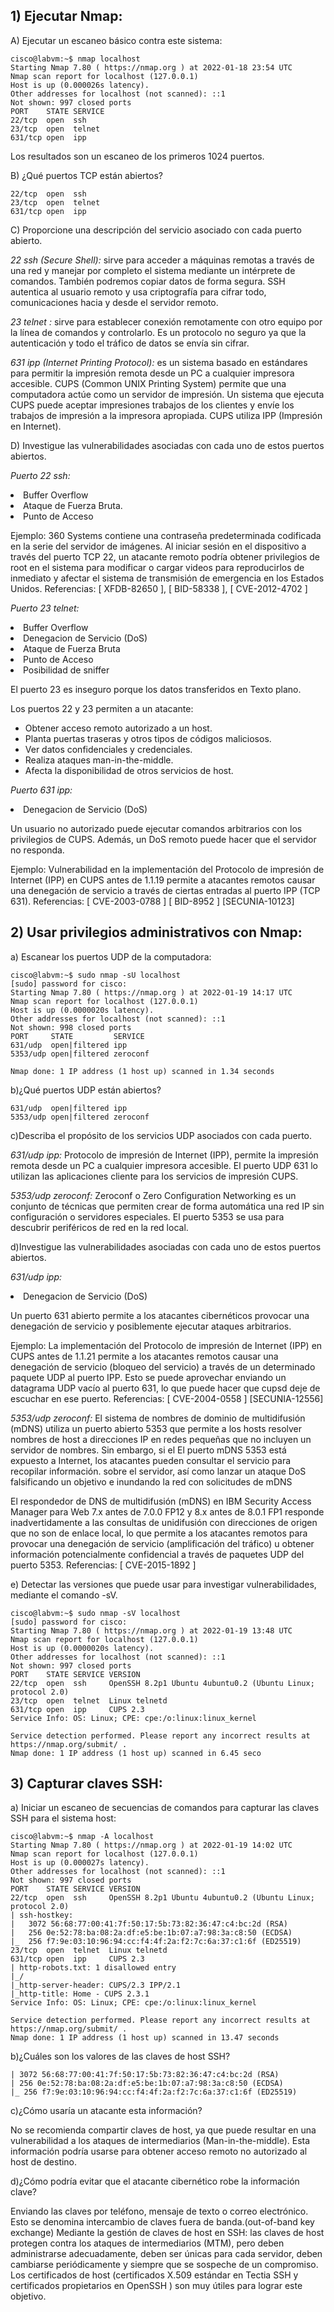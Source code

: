 ## 1) Ejecutar Nmap:

A) Ejecutar un escaneo básico contra este sistema:

    cisco@labvm:~$ nmap localhost
    Starting Nmap 7.80 ( https://nmap.org ) at 2022-01-18 23:54 UTC
    Nmap scan report for localhost (127.0.0.1)
    Host is up (0.000026s latency).
    Other addresses for localhost (not scanned): ::1
    Not shown: 997 closed ports
    PORT    STATE SERVICE
    22/tcp  open  ssh
    23/tcp  open  telnet
    631/tcp open  ipp

Los resultados son un escaneo de los primeros 1024 puertos.

B) ¿Qué puertos TCP están abiertos?

    22/tcp  open  ssh
    23/tcp  open  telnet
    631/tcp open  ipp

C) Proporcione una descripción del servicio asociado con cada puerto abierto.
    
*22 ssh (Secure Shell):*  sirve para acceder a máquinas remotas a través de una red y manejar por completo el sistema 
mediante un intérprete de comandos. También podremos copiar datos de forma segura. SSH autentica al usuario remoto y 
usa criptografía para cifrar todo, comunicaciones hacia y desde el servidor remoto.

*23 telnet :*  sirve para establecer conexión remotamente con otro equipo por la línea de comandos y 
controlarlo. Es un protocolo no seguro ya que la autenticación y todo el tráfico de datos se envía sin cifrar.

*631 ipp (Internet Printing Protocol):*  es un sistema basado en estándares para permitir la impresión remota desde un
PC a cualquier impresora accesible. CUPS (Common UNIX Printing System) permite que una computadora actúe como un servidor de impresión. Un sistema 
que ejecuta CUPS puede aceptar impresiones trabajos de los clientes y envíe los trabajos de impresión a la impresora 
apropiada. CUPS utiliza IPP (Impresión en Internet).

D) Investigue las vulnerabilidades asociadas con cada uno de estos puertos abiertos.

*Puerto 22 ssh:* 
<li>Buffer Overflow</li>
<li>Ataque de Fuerza Bruta.</li>
<li>Punto de Acceso</li>

Ejemplo:
360 Systems contiene una contraseña predeterminada codificada en la serie del servidor de imágenes. Al iniciar sesión 
en el dispositivo a través del puerto TCP 22, un atacante remoto podría obtener privilegios de root en el sistema para 
modificar o cargar videos para reproducirlos de inmediato y afectar el sistema de transmisión de emergencia en los 
Estados Unidos.
Referencias: [ XFDB-82650 ], [ BID-58338 ], [ CVE-2012-4702 ]

*Puerto 23 telnet:* 

<li>Buffer Overflow</li>
<li>Denegacion de Servicio (DoS)</li>
<li>Ataque de Fuerza Bruta</li>
<li>Punto de Acceso</li>
<li>Posibilidad de sniffer</li>

El puerto 23 es inseguro porque los datos transferidos en Texto plano.

Los puertos 22 y 23 permiten a un atacante:
- Obtener acceso remoto autorizado a un host.
- Planta puertas traseras y otros tipos de códigos maliciosos.
- Ver datos confidenciales y credenciales.
- Realiza ataques man-in-the-middle.
- Afecta la disponibilidad de otros servicios de host.

*Puerto 631 ipp:*
<li>Denegacion de Servicio (DoS)</li>

Un usuario no autorizado puede ejecutar comandos arbitrarios con los privilegios de CUPS.
Además, un DoS remoto puede hacer que el servidor no responda.

Ejemplo:
Vulnerabilidad  en la implementación del Protocolo de impresión de Internet (IPP) en CUPS antes de 1.1.19 permite a 
atacantes remotos causar una denegación de servicio a través de ciertas entradas al puerto IPP (TCP 631).
Referencias: [ CVE-2003-0788 ] [ BID-8952 ] [SECUNIA-10123]

## 2) Usar privilegios administrativos con Nmap:
a) Escanear los puertos UDP de la computadora:

    cisco@labvm:~$ sudo nmap -sU localhost
    [sudo] password for cisco: 
    Starting Nmap 7.80 ( https://nmap.org ) at 2022-01-19 14:17 UTC
    Nmap scan report for localhost (127.0.0.1)
    Host is up (0.0000020s latency).
    Other addresses for localhost (not scanned): ::1
    Not shown: 998 closed ports
    PORT     STATE         SERVICE
    631/udp  open|filtered ipp
    5353/udp open|filtered zeroconf
    
    Nmap done: 1 IP address (1 host up) scanned in 1.34 seconds

b)¿Qué puertos UDP están abiertos?

    631/udp  open|filtered ipp
    5353/udp open|filtered zeroconf

c)Describa el propósito de los servicios UDP asociados con cada puerto.

*631/udp  ipp:* Protocolo de impresión de Internet (IPP), permite la impresión remota desde un PC a cualquier impresora 
accesible. El puerto UDP 631 lo utilizan las aplicaciones cliente para los servicios de impresión CUPS.

*5353/udp  zeroconf:*  Zeroconf o Zero Configuration Networking es un conjunto de técnicas que permiten crear de forma 
automática una red IP sin configuración o servidores especiales. El puerto 5353 se usa para descubrir periféricos de 
red en la red local.

d)Investigue las vulnerabilidades asociadas con cada uno de estos puertos abiertos.

*631/udp  ipp:*
<li>Denegacion de Servicio (DoS)</li>

Un puerto 631 abierto permite a los atacantes cibernéticos provocar una denegación de servicio y posiblemente ejecutar 
ataques arbitrarios.

Ejemplo:
La implementación del Protocolo de impresión de Internet (IPP) en CUPS antes de 1.1.21 permite a los atacantes remotos causar una denegación de servicio (bloqueo del servicio) a través de un determinado paquete UDP al puerto IPP. Esto se puede aprovechar enviando un datagrama UDP vacío al puerto 631, lo que puede hacer que cupsd deje de escuchar en ese puerto.
Referencias: [ CVE-2004-0558 ] [SECUNIA-12556]

*5353/udp  zeroconf:* 
El sistema de nombres de dominio de multidifusión (mDNS) utiliza un puerto abierto 5353 que permite a los hosts resolver
nombres de host a direcciones IP en redes pequeñas que no incluyen un servidor de nombres. Sin embargo, si el
El puerto mDNS 5353 está expuesto a Internet, los atacantes pueden consultar el servicio para recopilar información.
sobre el servidor, así como lanzar un ataque DoS falsificando un objetivo e inundando la red con
solicitudes de mDNS

El respondedor de DNS de multidifusión (mDNS) en IBM Security Access Manager para Web 7.x antes de 7.0.0 FP12 y 8.x 
antes de 8.0.1 FP1 responde inadvertidamente a las consultas de unidifusión con direcciones de origen que no son de 
enlace local, lo que permite a los atacantes remotos para provocar una denegación de servicio (amplificación del tráfico)
u obtener información potencialmente confidencial a través de paquetes UDP del puerto 5353. 
Referencias: [ CVE-2015-1892 ]

e) Detectar las versiones que puede usar para investigar vulnerabilidades, mediante el comando -sV.

    cisco@labvm:~$ sudo nmap -sV localhost
    [sudo] password for cisco: 
    Starting Nmap 7.80 ( https://nmap.org ) at 2022-01-19 13:48 UTC
    Nmap scan report for localhost (127.0.0.1)
    Host is up (0.0000020s latency).
    Other addresses for localhost (not scanned): ::1
    Not shown: 997 closed ports
    PORT    STATE SERVICE VERSION
    22/tcp  open  ssh     OpenSSH 8.2p1 Ubuntu 4ubuntu0.2 (Ubuntu Linux; protocol 2.0)
    23/tcp  open  telnet  Linux telnetd
    631/tcp open  ipp     CUPS 2.3
    Service Info: OS: Linux; CPE: cpe:/o:linux:linux_kernel
    
    Service detection performed. Please report any incorrect results at https://nmap.org/submit/ .
    Nmap done: 1 IP address (1 host up) scanned in 6.45 seco



## 3) Capturar claves SSH:

a) Iniciar un escaneo de secuencias de comandos para capturar las claves SSH para el sistema host:

    cisco@labvm:~$ nmap -A localhost
    Starting Nmap 7.80 ( https://nmap.org ) at 2022-01-19 14:02 UTC
    Nmap scan report for localhost (127.0.0.1)
    Host is up (0.000027s latency).
    Other addresses for localhost (not scanned): ::1
    Not shown: 997 closed ports
    PORT    STATE SERVICE VERSION
    22/tcp  open  ssh     OpenSSH 8.2p1 Ubuntu 4ubuntu0.2 (Ubuntu Linux; protocol 2.0)
    | ssh-hostkey: 
    |   3072 56:68:77:00:41:7f:50:17:5b:73:82:36:47:c4:bc:2d (RSA)
    |   256 0e:52:78:ba:08:2a:df:e5:be:1b:07:a7:98:3a:c8:50 (ECDSA)
    |_  256 f7:9e:03:10:96:94:cc:f4:4f:2a:f2:7c:6a:37:c1:6f (ED25519)
    23/tcp  open  telnet  Linux telnetd
    631/tcp open  ipp     CUPS 2.3
    | http-robots.txt: 1 disallowed entry 
    |_/
    |_http-server-header: CUPS/2.3 IPP/2.1
    |_http-title: Home - CUPS 2.3.1
    Service Info: OS: Linux; CPE: cpe:/o:linux:linux_kernel
    
    Service detection performed. Please report any incorrect results at https://nmap.org/submit/ .
    Nmap done: 1 IP address (1 host up) scanned in 13.47 seconds

b)¿Cuáles son los valores de las claves de host SSH?

    | 3072 56:68:77:00:41:7f:50:17:5b:73:82:36:47:c4:bc:2d (RSA)
    | 256 0e:52:78:ba:08:2a:df:e5:be:1b:07:a7:98:3a:c8:50 (ECDSA)
    |_ 256 f7:9e:03:10:96:94:cc:f4:4f:2a:f2:7c:6a:37:c1:6f (ED25519)


c)¿Cómo usaría un atacante esta información?

No se recomienda compartir claves de host, ya que puede resultar en una vulnerabilidad a los ataques de intermediarios
(Man-in-the-middle). Esta información podría usarse para obtener acceso remoto no autorizado al host de destino.

d)¿Cómo podría evitar que el atacante cibernético robe la información clave?

Enviando las claves por teléfono, mensaje de texto o correo electrónico. Esto se denomina intercambio de claves fuera 
de banda.(out-of-band key exchange)
Mediante la gestión de claves de host en SSH: las claves de host protegen contra los ataques de intermediarios (MTM), 
pero deben administrarse adecuadamente, deben ser únicas para cada servidor, deben cambiarse periódicamente y siempre 
que se sospeche de un compromiso.
Los certificados de host (certificados X.509 estándar en Tectia SSH y certificados propietarios en OpenSSH ) 
son muy útiles para lograr este objetivo.